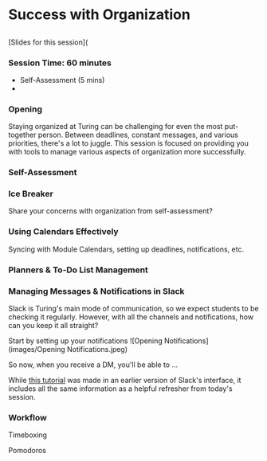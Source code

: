# Success with Organization

## 

[Slides for this session](

### Session Time: 60 minutes

* Self-Assessment (5 mins)
* 

### Opening
Staying organized at Turing can be challenging for even the most put-together person. Between deadlines, constant messages, and various priorities, there's a lot to juggle. This session is focused on providing you with tools to manage various aspects of organization more successfully. 

### Self-Assessment 

### Ice Breaker
Share your concerns with organization from self-assessment?


### Using Calendars Effectively

Syncing with Module Calendars, setting up deadlines, notifications, etc.

### Planners & To-Do List Management



### Managing Messages & Notifications in Slack 
Slack is Turing's main mode of communication, so we expect students to be checking it regularly. However, with all the channels and notifications, how can you keep it all straight?

Start by setting up your notifications
![Opening Notifications](images/Opening Notifications.jpeg)



So now, when you receive a DM, you'll be able to ...


While [this tutorial](https://vimeo.com/157164958) was made in an earlier version of Slack's interface, it includes all the same information as a helpful refresher from today's session.


### Workflow

Timeboxing

Pomodoros

### 
